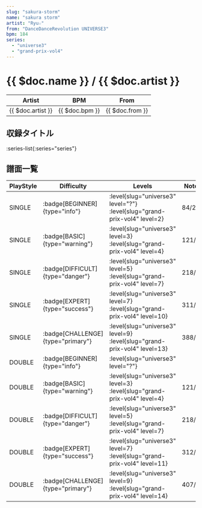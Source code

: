 ```yaml
---
slug: "sakura-storm"
name: "sakura storm"
artist: "Ryu☆"
from: "DanceDanceRevolution UNIVERSE3"
bpm: 184
series:
  - "universe3"
  - "grand-prix-vol4"
---
```


# {{ $doc.name }} / {{ $doc.artist }}

|Artist|BPM|From|
|------|---|----|
|{{ $doc.artist }}|{{ $doc.bpm }}|{{ $doc.from }}|

## 収録タイトル

:series-list{:series="series"}

## 譜面一覧

|PlayStyle|Difficulty|Levels|Notes|Movie|
|---------|----------|------|-----|-----|
|SINGLE| :badge[BEGINNER]{type="info"}|<div class="field is-grouped is-grouped-multiline"> :level{slug="universe3" level="?"} :level{slug="grand-prix-vol4" level=2}</div>|84/2||
|SINGLE| :badge[BASIC]{type="warning"}|<div class="field is-grouped is-grouped-multiline"> :level{slug="universe3" level=3} :level{slug="grand-prix-vol4" level=4}</div>|121/5||
|SINGLE| :badge[DIFFICULT]{type="danger"}|<div class="field is-grouped is-grouped-multiline"> :level{slug="universe3" level=5} :level{slug="grand-prix-vol4" level=7}</div>|218/11||
|SINGLE| :badge[EXPERT]{type="success"}|<div class="field is-grouped is-grouped-multiline"> :level{slug="universe3" level=7} :level{slug="grand-prix-vol4" level=10}</div>|311/13||
|SINGLE| :badge[CHALLENGE]{type="primary"}|<div class="field is-grouped is-grouped-multiline"> :level{slug="universe3" level=9} :level{slug="grand-prix-vol4" level=13}</div>|388/8||
|DOUBLE| :badge[BEGINNER]{type="info"}|<div class="field is-grouped is-grouped-multiline"> :level{slug="universe3" level="?"}</div>|||
|DOUBLE| :badge[BASIC]{type="warning"}|<div class="field is-grouped is-grouped-multiline"> :level{slug="universe3" level=3} :level{slug="grand-prix-vol4" level=4}</div>|121/5||
|DOUBLE| :badge[DIFFICULT]{type="danger"}|<div class="field is-grouped is-grouped-multiline"> :level{slug="universe3" level=5} :level{slug="grand-prix-vol4" level=7}</div>|218/15||
|DOUBLE| :badge[EXPERT]{type="success"}|<div class="field is-grouped is-grouped-multiline"> :level{slug="universe3" level=7} :level{slug="grand-prix-vol4" level=11}</div>|312/8||
|DOUBLE| :badge[CHALLENGE]{type="primary"}|<div class="field is-grouped is-grouped-multiline"> :level{slug="universe3" level=9} :level{slug="grand-prix-vol4" level=14}</div>|407/8||

